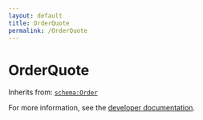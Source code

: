 ```yaml
---
layout: default
title: OrderQuote
permalink: /OrderQuote
---
```


# OrderQuote


Inherits from: [`schema:Order`](https://schema.org/Order)

For more information, see the [developer documentation](https://developer.openactive.io/data-model/types/).